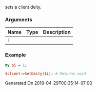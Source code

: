 sets a client deity.
### Arguments
**Name**|**Type**|**Description**
:---|:---|:---
i||

### Example

```perl
my $i = 1;

$client->SetDeity($i); # Returns void
```


Generated On 2018-04-29T00:35:14-07:00